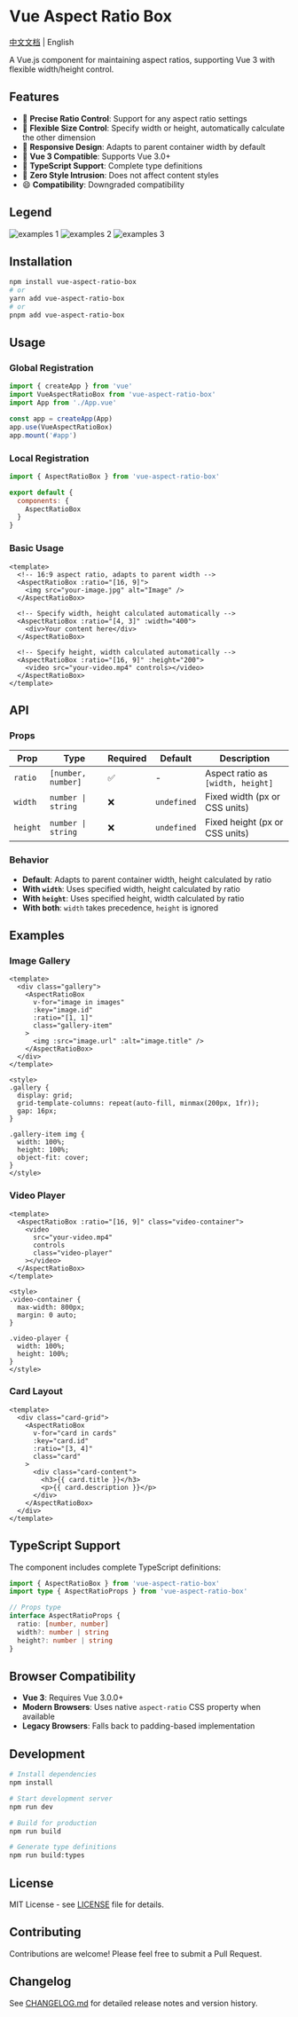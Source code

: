 # Vue Aspect Ratio Box

[中文文档](./README_zh.md) | English

A Vue.js component for maintaining aspect ratios, supporting Vue 3 with flexible width/height control.

## Features

- 🎯 **Precise Ratio Control**: Support for any aspect ratio settings
- 🔧 **Flexible Size Control**: Specify width or height, automatically calculate the other dimension
- 📱 **Responsive Design**: Adapts to parent container width by default
- 🚀 **Vue 3 Compatible**: Supports Vue 3.0+
- 📝 **TypeScript Support**: Complete type definitions
- 🎨 **Zero Style Intrusion**: Does not affect content styles
- 😄 **Compatibility**: Downgraded compatibility


## Legend

![examples 1](./examples/examples1.png)
![examples 2](./examples/examples2.png)
![examples 3](./examples/examples3.png)

## Installation

```bash
npm install vue-aspect-ratio-box
# or
yarn add vue-aspect-ratio-box
# or
pnpm add vue-aspect-ratio-box
```

## Usage

### Global Registration

```javascript
import { createApp } from 'vue'
import VueAspectRatioBox from 'vue-aspect-ratio-box'
import App from './App.vue'

const app = createApp(App)
app.use(VueAspectRatioBox)
app.mount('#app')
```

### Local Registration

```javascript
import { AspectRatioBox } from 'vue-aspect-ratio-box'

export default {
  components: {
    AspectRatioBox
  }
}
```

### Basic Usage

```vue
<template>
  <!-- 16:9 aspect ratio, adapts to parent width -->
  <AspectRatioBox :ratio="[16, 9]">
    <img src="your-image.jpg" alt="Image" />
  </AspectRatioBox>

  <!-- Specify width, height calculated automatically -->
  <AspectRatioBox :ratio="[4, 3]" :width="400">
    <div>Your content here</div>
  </AspectRatioBox>

  <!-- Specify height, width calculated automatically -->
  <AspectRatioBox :ratio="[16, 9]" :height="200">
    <video src="your-video.mp4" controls></video>
  </AspectRatioBox>
</template>
```

## API

### Props

| Prop | Type | Required | Default | Description |
|------|------|----------|---------|-------------|
| `ratio` | `[number, number]` | ✅ | - | Aspect ratio as `[width, height]` |
| `width` | `number \| string` | ❌ | `undefined` | Fixed width (px or CSS units) |
| `height` | `number \| string` | ❌ | `undefined` | Fixed height (px or CSS units) |

### Behavior

- **Default**: Adapts to parent container width, height calculated by ratio
- **With `width`**: Uses specified width, height calculated by ratio
- **With `height`**: Uses specified height, width calculated by ratio
- **With both**: `width` takes precedence, `height` is ignored

## Examples

### Image Gallery

```vue
<template>
  <div class="gallery">
    <AspectRatioBox 
      v-for="image in images" 
      :key="image.id"
      :ratio="[1, 1]" 
      class="gallery-item"
    >
      <img :src="image.url" :alt="image.title" />
    </AspectRatioBox>
  </div>
</template>

<style>
.gallery {
  display: grid;
  grid-template-columns: repeat(auto-fill, minmax(200px, 1fr));
  gap: 16px;
}

.gallery-item img {
  width: 100%;
  height: 100%;
  object-fit: cover;
}
</style>
```

### Video Player

```vue
<template>
  <AspectRatioBox :ratio="[16, 9]" class="video-container">
    <video 
      src="your-video.mp4" 
      controls 
      class="video-player"
    ></video>
  </AspectRatioBox>
</template>

<style>
.video-container {
  max-width: 800px;
  margin: 0 auto;
}

.video-player {
  width: 100%;
  height: 100%;
}
</style>
```

### Card Layout

```vue
<template>
  <div class="card-grid">
    <AspectRatioBox 
      v-for="card in cards" 
      :key="card.id"
      :ratio="[3, 4]" 
      class="card"
    >
      <div class="card-content">
        <h3>{{ card.title }}</h3>
        <p>{{ card.description }}</p>
      </div>
    </AspectRatioBox>
  </div>
</template>
```

## TypeScript Support

The component includes complete TypeScript definitions:

```typescript
import { AspectRatioBox } from 'vue-aspect-ratio-box'
import type { AspectRatioProps } from 'vue-aspect-ratio-box'

// Props type
interface AspectRatioProps {
  ratio: [number, number]
  width?: number | string
  height?: number | string
}
```

## Browser Compatibility

- **Vue 3**: Requires Vue 3.0.0+
- **Modern Browsers**: Uses native `aspect-ratio` CSS property when available
- **Legacy Browsers**: Falls back to padding-based implementation

## Development

```bash
# Install dependencies
npm install

# Start development server
npm run dev

# Build for production
npm run build

# Generate type definitions
npm run build:types
```

## License

MIT License - see [LICENSE](LICENSE) file for details.

## Contributing

Contributions are welcome! Please feel free to submit a Pull Request.

## Changelog

See [CHANGELOG.md](./CHANGELOG.md) for detailed release notes and version history.
